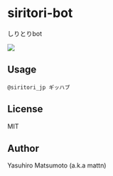 # siritori-bot

しりとりbot

![](http://go-gyazo.appspot.com/02d1e406793400d7.png)

## Usage

```
@siritori_jp ギッハブ
```

## License

MIT

## Author

Yasuhiro Matsumoto (a.k.a mattn)
